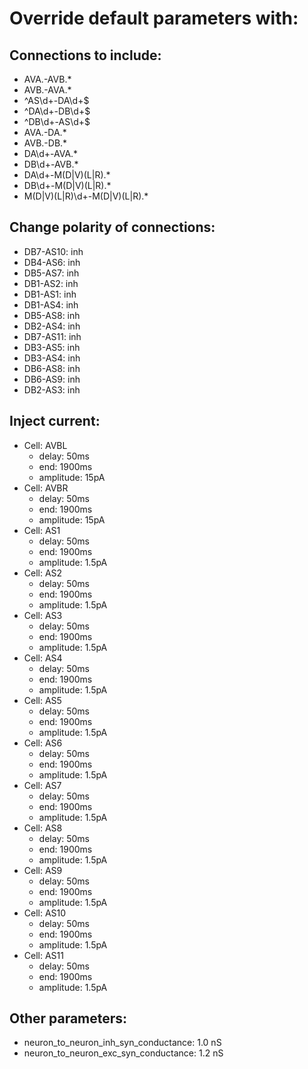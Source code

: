 # Override default parameters with:
## Connections to include:
- AVA.-AVB.*
- AVB.-AVA.*
- ^AS\d+-DA\d+$
- ^DA\d+-DB\d+$
- ^DB\d+-AS\d+$
- AVA.-DA.*
- AVB.-DB.*
- DA\d+-AVA.*
- DB\d+-AVB.*
- DA\d+-M(D|V)(L|R).*
- DB\d+-M(D|V)(L|R).*
- M(D|V)(L|R)\d+-M(D|V)(L|R).*

## Change polarity of connections:
- DB7-AS10: inh
- DB4-AS6: inh
- DB5-AS7: inh
- DB1-AS2: inh
- DB1-AS1: inh
- DB1-AS4: inh
- DB5-AS8: inh
- DB2-AS4: inh
- DB7-AS11: inh
- DB3-AS5: inh
- DB3-AS4: inh
- DB6-AS8: inh
- DB6-AS9: inh
- DB2-AS3: inh

## Inject current:
- Cell: AVBL
    - delay: 50ms
    - end: 1900ms
    - amplitude: 15pA
- Cell: AVBR
    - delay: 50ms
    - end: 1900ms
    - amplitude: 15pA
- Cell: AS1
    - delay: 50ms
    - end: 1900ms
    - amplitude: 1.5pA
- Cell: AS2
    - delay: 50ms
    - end: 1900ms
    - amplitude: 1.5pA
- Cell: AS3
    - delay: 50ms
    - end: 1900ms
    - amplitude: 1.5pA
- Cell: AS4
    - delay: 50ms
    - end: 1900ms
    - amplitude: 1.5pA
- Cell: AS5
    - delay: 50ms
    - end: 1900ms
    - amplitude: 1.5pA
- Cell: AS6
    - delay: 50ms
    - end: 1900ms
    - amplitude: 1.5pA
- Cell: AS7
    - delay: 50ms
    - end: 1900ms
    - amplitude: 1.5pA
- Cell: AS8
    - delay: 50ms
    - end: 1900ms
    - amplitude: 1.5pA
- Cell: AS9
    - delay: 50ms
    - end: 1900ms
    - amplitude: 1.5pA
- Cell: AS10
    - delay: 50ms
    - end: 1900ms
    - amplitude: 1.5pA
- Cell: AS11
    - delay: 50ms
    - end: 1900ms
    - amplitude: 1.5pA

## Other parameters:
- neuron_to_neuron_inh_syn_conductance: 1.0 nS
- neuron_to_neuron_exc_syn_conductance: 1.2 nS

